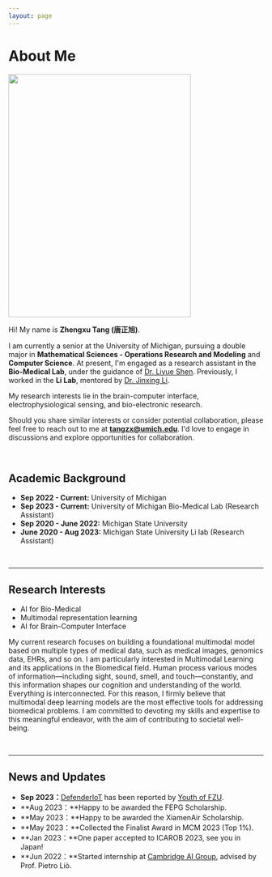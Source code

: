 ```yaml
---
layout: page
---
```


# About Me

<img src="/images/WechatIMG1166.jpg" class="floatpic" width="360" height="480">


Hi! My name is **Zhengxu Tang (唐正旭)**.

I am currently a senior at the University of Michigan, pursuing a double major in **Mathematical Sciences - Operations Research and Modeling** and **Computer Science**. At present, I'm engaged as a research assistant in the **Bio-Medical Lab**, under the guidance of [Dr. Liyue Shen](https://liyueshen.engin.umich.edu/). Previously, I worked in the **Li Lab**, mentored by [Dr. Jinxing Li](https://www.labli.net/).

My research interests lie in the brain-computer interface, electrophysiological sensing, and bio-electronic research.

Should you share similar interests or consider potential collaboration, please feel free to reach out to me at **tangzx@umich.edu**. I'd love to engage in discussions and explore opportunities for collaboration.


<br>

## Academic Background


- **Sep 2022 - Current:** University of Michigan
- **Sep 2023 - Current:** University of Michigan Bio-Medical Lab (Research Assistant)
- **Sep 2020 - June 2022:** Michigan State University
- **June 2020 - Aug 2023:** Michigan State University Li lab (Research Assistant)

<br>

---

## Research Interests

- AI for Bio-Medical
- Multimodal representation learning
- AI for Brain-Computer Interface

My current research focuses on building a foundational multimodal model based on multiple types of medical data, such as medical images, genomics data, EHRs, and so on. I am particularly interested in Multimodal Learning and its applications in the Biomedical field. Human process various modes of information—including sight, sound, smell, and touch—constantly, and this information shapes our cognition and understanding of the world. Everything is interconnected. For this reason, I firmly believe that multimodal deep learning models are the most effective tools for addressing biomedical problems. I am committed to devoting my skills and expertise to this meaningful endeavor, with the aim of contributing to societal well-being.

<br>

---

## News and Updates

- **Sep 2023：**[DefenderIoT](https://fzuiot.site/) has been reported by [Youth of FZU](https://mp.weixin.qq.com/s/MF2NJQtEHsVwsm8Ym-l7Gg).
- **Aug 2023：**Happy to be awarded the FEPG Scholarship.
- **May 2023：**Happy to be awarded the XiamenAir Scholarship.
- **May 2023：**Collected the Finalist Award in MCM 2023 (Top 1%).
- **Jan 2023：**One paper accepted to ICAROB 2023, see you in Japan!
- **Jun 2022：**Started internship at [Cambridge AI Group](https://www.cl.cam.ac.uk/research/ai/), advised by Prof. Pietro Liò.
